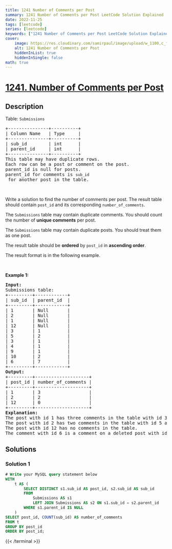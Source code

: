 ```yaml
---
title: 1241 Number of Comments per Post
summary: 1241 Number of Comments per Post LeetCode Solution Explained
date: 2022-11-25
tags: [leetcode]
series: [leetcode]
keywords: ["1241 Number of Comments per Post LeetCode Solution Explained in all languages", "1241 Number of Comments per Post", "LeetCode", "leetcode solution in Python3 C++ Java Go PHP Ruby Swift TypeScript Rust C# JavaScript C", "GeeksforGeeks", "InterviewBit", "Coding Ninjas", "HackerRank", "HackerEarth", "CodeChef", "TopCoder", "AlgoExpert", "freeCodeCamp", "Codeforces", "GitHub", "AtCoder", "Samir Paul"]
cover:
    image: https://res.cloudinary.com/samirpaul/image/upload/w_1100,c_fit,co_rgb:FFFFFF,l_text:Arial_75_bold:1241 Number of Comments per Post - Solution Explained/problem-solving.webp
    alt: 1241 Number of Comments per Post
    hiddenInList: true
    hiddenInSingle: false
math: true
---
```



# [1241. Number of Comments per Post](https://leetcode.com/problems/number-of-comments-per-post)


## Description

<p>Table: <code>Submissions</code></p>

<pre>
+---------------+----------+
| Column Name   | Type     |
+---------------+----------+
| sub_id        | int      |
| parent_id     | int      |
+---------------+----------+
This table may have duplicate rows.
Each row can be a post or comment on the post.
parent_id is null for posts.
parent_id for comments is <code>sub_id</code> for another post in the table.
</pre>

<p>&nbsp;</p>

<p>Write a solution to find the number of comments per post. The result table should contain <code>post_id</code> and its corresponding <code>number_of_comments</code>.</p>

<p>The <code>Submissions</code> table may contain duplicate comments. You should count the number of <strong>unique comments</strong> per post.</p>

<p>The <code>Submissions</code> table may contain duplicate posts. You should treat them as one post.</p>

<p>The result table should be <strong>ordered</strong> by <code>post_id</code> in <strong>ascending order</strong>.</p>

<p>The result format is in the following example.</p>

<p>&nbsp;</p>
<p><strong class="example">Example 1:</strong></p>

<pre>
<strong>Input:</strong> 
Submissions table:
+---------+------------+
| sub_id  | parent_id  |
+---------+------------+
| 1       | Null       |
| 2       | Null       |
| 1       | Null       |
| 12      | Null       |
| 3       | 1          |
| 5       | 2          |
| 3       | 1          |
| 4       | 1          |
| 9       | 1          |
| 10      | 2          |
| 6       | 7          |
+---------+------------+
<strong>Output:</strong> 
+---------+--------------------+
| post_id | number_of_comments |
+---------+--------------------+
| 1       | 3                  |
| 2       | 2                  |
| 12      | 0                  |
+---------+--------------------+
<strong>Explanation:</strong> 
The post with id 1 has three comments in the table with id 3, 4, and 9. The comment with id 3 is repeated in the table, we counted it <strong>only once</strong>.
The post with id 2 has two comments in the table with id 5 and 10.
The post with id 12 has no comments in the table.
The comment with id 6 is a comment on a deleted post with id 7 so we ignored it.
</pre>

## Solutions

### Solution 1

<!-- tabs:start -->

```sql
# Write your MySQL query statement below
WITH
    t AS (
        SELECT DISTINCT s1.sub_id AS post_id, s2.sub_id AS sub_id
        FROM
            Submissions AS s1
            LEFT JOIN Submissions AS s2 ON s1.sub_id = s2.parent_id
        WHERE s1.parent_id IS NULL
    )
SELECT post_id, COUNT(sub_id) AS number_of_comments
FROM t
GROUP BY post_id
ORDER BY post_id;
```
{{< /terminal >}}

<!-- tabs:end -->

<!-- end -->
